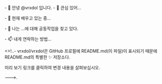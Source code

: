 <font class="papago-parent"><font class="papago-source" style="display:none;">- 👋 Hi, I’m @vrxdol
</font>- 👋 안녕 @vrxdol 입니다.
</font><font class="papago-parent"><font class="papago-source" style="display:none;">- 👀 I’m interested in ...</font>- 👀 관심 있어...</font><font class="papago-parent"><font class="papago-source" style="display:none;">
</font>

</font><font class="papago-parent"><font class="papago-source" style="display:none;">- 🌱 I’m currently learning ...</font>- 🌱 현재 배우고 있는 중...</font><font class="papago-parent"><font class="papago-source" style="display:none;">
</font>

</font><font class="papago-parent"><font class="papago-source" style="display:none;">- 💞️ I’m looking to collaborate on ...</font>- 💞️ 나는 ...에 대해 공동작업을 찾고 있다.</font><font class="papago-parent"><font class="papago-source" style="display:none;">
</font>

</font><font class="papago-parent"><font class="papago-source" style="display:none;">- 📫 How to reach me ...</font>- 📫 내게 연락하는 방법...</font><font class="papago-parent"><font class="papago-source" style="display:none;">
</font>

</font><font class="papago-parent"><font class="papago-source" style="display:none;">
</font>

</font><font class="papago-parent"><font class="papago-source" style="display:none;"><!---
</font><>!..-
</font><font class="papago-parent"><font class="papago-source" style="display:none;">vrxdol/vrxdol is a ✨ special ✨ repository because its `README.md` (this file) appears on your GitHub profile.</font>vrxdol/vrxdol은 GitHub 프로필에 README.md(이 파일)이 표시되기 때문에 README.md의 특별한 ✨ 저장소다.</font><font class="papago-parent"><font class="papago-source" style="display:none;">
</font>

</font><font class="papago-parent"><font class="papago-source" style="display:none;">You can click the Preview link to take a look at your changes.</font>미리 보기 링크를 클릭하여 변경 내용을 살펴보십시오.</font><font class="papago-parent"><font class="papago-source" style="display:none;">
</font>

</font><font class="papago-parent"><font class="papago-source" style="display:none;">--->
</font>--->.
</font>
